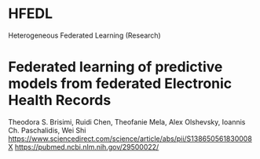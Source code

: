 # HFEDL
Heterogeneous Federated Learning (Research)

# Federated learning of predictive models from federated Electronic Health Records
Theodora S. Brisimi, Ruidi Chen, Theofanie Mela, Alex Olshevsky, Ioannis Ch. Paschalidis, Wei Shi
https://www.sciencedirect.com/science/article/abs/pii/S138650561830008X
https://pubmed.ncbi.nlm.nih.gov/29500022/

